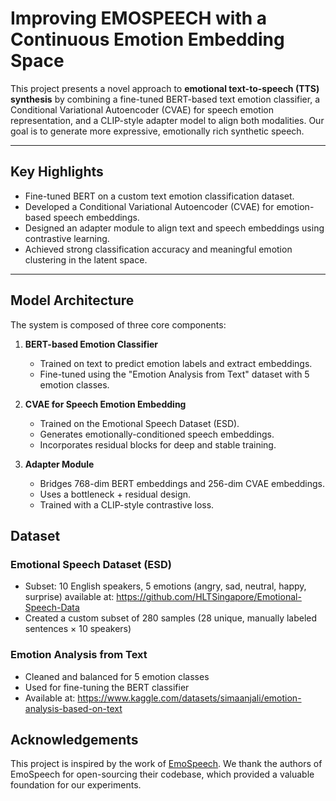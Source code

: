 # Improving EMOSPEECH with a Continuous Emotion Embedding Space

This project presents a novel approach to **emotional text-to-speech (TTS) synthesis** by combining a fine-tuned BERT-based text emotion classifier, a Conditional Variational Autoencoder (CVAE) for speech emotion representation, and a CLIP-style adapter model to align both modalities. Our goal is to generate more expressive, emotionally rich synthetic speech.

---

## Key Highlights

-  Fine-tuned BERT on a custom text emotion classification dataset.
-  Developed a Conditional Variational Autoencoder (CVAE) for emotion-based speech embeddings.
-  Designed an adapter module to align text and speech embeddings using contrastive learning.
-  Achieved strong classification accuracy and meaningful emotion clustering in the latent space.

---

##  Model Architecture

The system is composed of three core components:

1. **BERT-based Emotion Classifier**
   - Trained on text to predict emotion labels and extract embeddings.
   - Fine-tuned using the "Emotion Analysis from Text" dataset with 5 emotion classes.

2. **CVAE for Speech Emotion Embedding**
   - Trained on the Emotional Speech Dataset (ESD).
   - Generates emotionally-conditioned speech embeddings.
   - Incorporates residual blocks for deep and stable training.

3. **Adapter Module**
   - Bridges 768-dim BERT embeddings and 256-dim CVAE embeddings.
   - Uses a bottleneck + residual design.
   - Trained with a CLIP-style contrastive loss.


## Dataset 

### Emotional Speech Dataset (ESD)
- Subset: 10 English speakers, 5 emotions (angry, sad, neutral, happy, surprise) available at: https://github.com/HLTSingapore/Emotional-Speech-Data
- Created a custom subset of 280 samples (28 unique, manually labeled sentences × 10 speakers)

### Emotion Analysis from Text
- Cleaned and balanced for 5 emotion classes
- Used for fine-tuning the BERT classifier
- Available at: https://www.kaggle.com/datasets/simaanjali/emotion-analysis-based-on-text

## Acknowledgements
This project is inspired by the work of [EmoSpeech](https://github.com/deepvk/emospeech). We thank the authors of EmoSpeech for open-sourcing their codebase, which provided a valuable foundation for our experiments.
